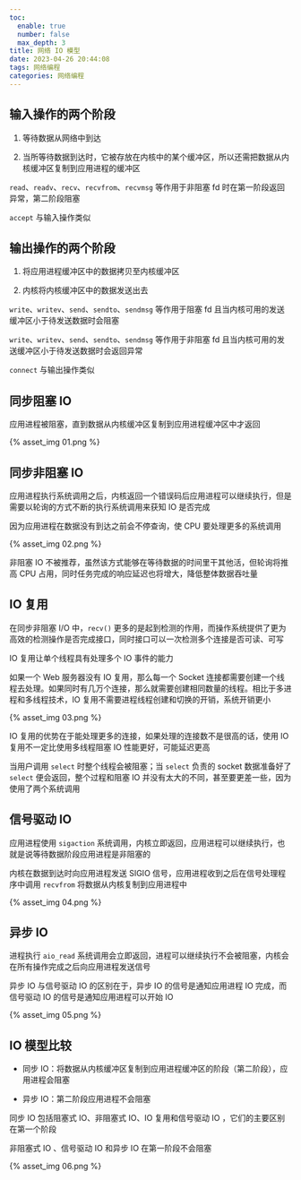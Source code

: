 ```yaml
---
toc:
  enable: true
  number: false
  max_depth: 3
title: 网络 IO 模型
date: 2023-04-26 20:44:08
tags: 网络编程
categories: 网络编程
---
```


## 输入操作的两个阶段

1. 等待数据从网络中到达

2. 当所等待数据到达时，它被存放在内核中的某个缓冲区，所以还需把数据从内核缓冲区复制到应用进程的缓冲区

`read`、`readv`、`recv`、`recvfrom`、`recvmsg` 等作用于非阻塞 fd 时在第一阶段返回异常，第二阶段阻塞

`accept` 与输入操作类似

## 输出操作的两个阶段

1. 将应用进程缓冲区中的数据拷贝至内核缓冲区

2. 内核将内核缓冲区中的数据发送出去

`write`、`writev`、`send`、`sendto`、`sendmsg` 等作用于阻塞 fd 且当内核可用的发送缓冲区小于待发送数据时会阻塞

`write`、`writev`、`send`、`sendto`、`sendmsg` 等作用于非阻塞 fd 且当内核可用的发送缓冲区小于待发送数据时会返回异常

`connect` 与输出操作类似

## 同步阻塞 IO

应用进程被阻塞，直到数据从内核缓冲区复制到应用进程缓冲区中才返回

{% asset_img 01.png %}

## 同步非阻塞 IO

应用进程执行系统调用之后，内核返回一个错误码后应用进程可以继续执行，但是需要以轮询的方式不断的执行系统调用来获知 IO 是否完成

因为应用进程在数据没有到达之前会不停查询，使 CPU 要处理更多的系统调用

{% asset_img 02.png %}

非阻塞 IO 不被推荐，虽然该方式能够在等待数据的时间里干其他活，但轮询将推高 CPU 占用，同时任务完成的响应延迟也将增大，降低整体数据吞吐量

## IO 复用

在同步非阻塞 I/O 中，`recv()` 更多的是起到检测的作用，而操作系统提供了更为高效的检测操作是否完成接口，同时接口可以一次检测多个连接是否可读、可写

IO 复用让单个线程具有处理多个 IO 事件的能力

如果一个 Web 服务器没有 IO 复用，那么每一个 Socket 连接都需要创建一个线程去处理。如果同时有几万个连接，那么就需要创建相同数量的线程。相比于多进程和多线程技术，IO 复用不需要进程线程创建和切换的开销，系统开销更小

{% asset_img 03.png %}

IO 复用的优势在于能处理更多的连接，如果处理的连接数不是很高的话，使用 IO 复用不一定比使用多线程阻塞 IO 性能更好，可能延迟更高

当用户调用 `select` 时整个线程会被阻塞；当 `select` 负责的 socket 数据准备好了 `select` 便会返回，整个过程和阻塞 IO 并没有太大的不同，甚至要更差一些，因为使用了两个系统调用

## 信号驱动 IO

应用进程使用 `sigaction` 系统调用，内核立即返回，应用进程可以继续执行，也就是说等待数据阶段应用进程是非阻塞的

内核在数据到达时向应用进程发送 SIGIO 信号，应用进程收到之后在信号处理程序中调用 `recvfrom` 将数据从内核复制到应用进程中

{% asset_img 04.png %}

## 异步 IO

进程执行 `aio_read` 系统调用会立即返回，进程可以继续执行不会被阻塞，内核会在所有操作完成之后向应用进程发送信号

异步 IO 与信号驱动 IO 的区别在于，异步 IO 的信号是通知应用进程 IO 完成，而信号驱动 IO 的信号是通知应用进程可以开始 IO

{% asset_img 05.png %}

## IO 模型比较

- 同步 IO：将数据从内核缓冲区复制到应用进程缓冲区的阶段（第二阶段），应用进程会阻塞

- 异步 IO：第二阶段应用进程不会阻塞

同步 IO 包括阻塞式 IO、非阻塞式 IO、IO 复用和信号驱动 IO ，它们的主要区别在第一个阶段

非阻塞式 IO 、信号驱动 IO 和异步 IO 在第一阶段不会阻塞

{% asset_img 06.png %}